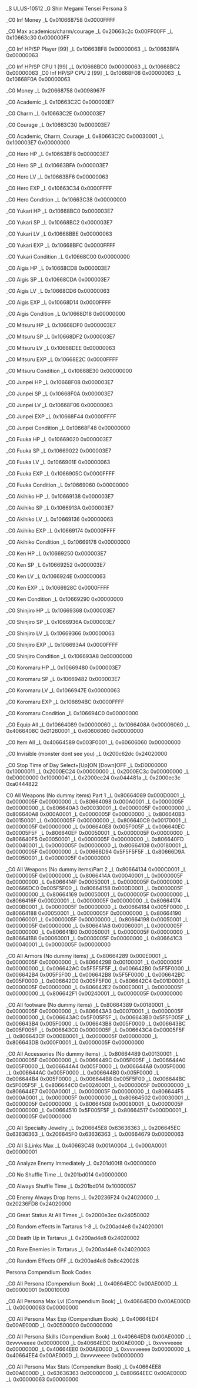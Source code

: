 _S ULUS-10512
 _G Shin Megami Tensei Persona 3

 _C0 Inf Money
 _L 0x010668758 0x0000FFFF

 _C0 Max academics/charm/courage
 _L 0x20663c2c 0x00FF00FF
 _L 0x10663c30 0x000000FF

 _C0 Inf HP/SP Player [99]
 _L 0x10663BF8 0x00000063
 _L 0x10663BFA 0x00000063

 _C0 Inf HP/SP CPU 1 [99]
 _L 0x10668BC0 0x00000063
 _L 0x10668BC2 0x00000063
 _C0 Inf HP/SP CPU 2 [99]
 _L 0x10668F08 0x00000063
 _L 0x10668F0A 0x00000063

 _C0 Money
 _L 0x20668758 0x0098967F

 _C0 Academic
 _L 0x10663C2C 0x000003E7

 _C0 Charm
 _L 0x10663C2E 0x000003E7

 _C0 Courage
 _L 0x10663C30 0x000003E7

 _C0 Academic, Charm, Courage
 _L 0x80663C2C 0x00030001
 _L 0x100003E7 0x00000000

 _C0 Hero HP
 _L 0x10663BF8 0x000003E7

 _C0 Hero SP
 _L 0x10663BFA 0x000003E7

 _C0 Hero LV
 _L 0x10663BF6 0x00000063

 _C0 Hero EXP
 _L 0x10663C34 0x0000FFFF

 _C0 Hero Condition
 _L 0x10663C38 0x00000000

 _C0 Yukari HP
 _L 0x10668BC0 0x000003E7

 _C0 Yukari SP
 _L 0x10668BC2 0x000003E7

 _C0 Yukari LV
 _L 0x10668BBE 0x00000063

 _C0 Yukari EXP
 _L 0x10668BFC 0x0000FFFF

 _C0 Yukari Condition
 _L 0x10668C00 0x00000000

 _C0 Aigis HP
 _L 0x10668CD8 0x000003E7

 _C0 Aigis SP
 _L 0x10668CDA 0x000003E7

 _C0 Aigis LV
 _L 0x10668CD6 0x00000063

 _C0 Aigis EXP
 _L 0x10668D14 0x0000FFFF

 _C0 Aigis Condition
 _L 0x10668D18 0x00000000

 _C0 Mitsuru HP
 _L 0x10668DF0 0x000003E7

 _C0 Mitsuru SP
 _L 0x10668DF2 0x000003E7

 _C0 Mitsuru LV
 _L 0x10668DEE 0x00000063

 _C0 Mitsuru EXP
 _L 0x10668E2C 0x0000FFFF

 _C0 Mitsuru Condition
 _L 0x10668E30 0x00000000

 _C0 Junpei HP
 _L 0x10668F08 0x000003E7

 _C0 Junpei SP
 _L 0x10668F0A 0x000003E7

 _C0 Junpei LV
 _L 0x10668F06 0x00000063

 _C0 Junpei EXP
 _L 0x10668F44 0x0000FFFF

 _C0 Junpei Condition
 _L 0x10668F48 0x00000000

 _C0 Fuuka HP
 _L 0x10669020 0x000003E7

 _C0 Fuuka SP
 _L 0x10669022 0x000003E7

 _C0 Fuuka LV
 _L 0x1066901E 0x00000063

 _C0 Fuuka EXP
 _L 0x1066905C 0x0000FFFF

 _C0 Fuuka Condition
 _L 0x10669060 0x00000000

 _C0 Akihiko HP
 _L 0x10669138 0x000003E7

 _C0 Akihiko SP
 _L 0x1066913A 0x000003E7

 _C0 Akihiko LV
 _L 0x10669136 0x00000063

 _C0 Akihiko EXP
 _L 0x10669174 0x0000FFFF

 _C0 Akihiko Condition
 _L 0x10669178 0x00000000

 _C0 Ken HP
 _L 0x10669250 0x000003E7

 _C0 Ken SP
 _L 0x10669252 0x000003E7

 _C0 Ken LV
 _L 0x1066924E 0x00000063

 _C0 Ken EXP
 _L 0x1066928C 0x0000FFFF

 _C0 Ken Condition
 _L 0x10669290 0x00000000

 _C0 Shinjiro HP
 _L 0x10669368 0x000003E7

 _C0 Shinjiro SP
 _L 0x1066936A 0x000003E7

 _C0 Shinjiro LV
 _L 0x10669366 0x00000063

 _C0 Shinjiro EXP
 _L 0x106693A4 0x0000FFFF

 _C0 Shinjiro Condition
 _L 0x106693A8 0x00000000

 _C0 Koromaru HP
 _L 0x10669480 0x000003E7

 _C0 Koromaru SP
 _L 0x10669482 0x000003E7

 _C0 Koromaru LV
 _L 0x1066947E 0x00000063

 _C0 Koromaru EXP
 _L 0x106694BC 0x0000FFFF

 _C0 Koromaru Condition
 _L 0x106694C0 0x00000000

 _C0 Equip All
 _L 0x10664089 0x00000060
 _L 0x1066408A 0x00006060
 _L 0x4066408C 0x01260001
 _L 0x60606060 0x00000000

 _C0 Item All
 _L 0x40664589 0x003F0001
 _L 0x60606060 0x00000000

 _C0 Invisible (monster dont see you)
 _L 0x200c62dc 0x24020000

 _C0 Stop Time of Day Select+[Up]ON [Down]OFF
 _L 0xD0000000 0x10000011
 _L 0x2000EC24 0x00000000
 _L 0x2000EC3c 0x00000000
 _L 0xD0000000 0x10000041
 _L 0x2000ec24 0xa044481a
 _L 0x2000ec3c 0xa0444822

 C0 All Weapons (No dummy items) Part 1
 _L 0x80664089 0x000D0001
 _L 0x0000005F 0x00000000
 _L 0x80664098 0x000A0001
 _L 0x0000005F 0x00000000
 _L 0x806640A3 0x00030001
 _L 0x0000005F 0x00000000
 _L 0x806640A8 0x000A0001
 _L 0x0000005F 0x00000000
 _L 0x806640B3 0x00150001
 _L 0x0000005F 0x00000000
 _L 0x806640C9 0x00170001
 _L 0x0000005F 0x00000000
 _L 0x006640E8 0x005F005F
 _L 0x006640EC 0x00005F5F
 _L 0x806640EF 0x00050001
 _L 0x0000005F 0x00000000
 _L 0x806640F5 0x00050001
 _L 0x0000005F 0x00000000
 _L 0x806640FD 0x00040001
 _L 0x0000005F 0x00000000
 _L 0x80664108 0x00180001
 _L 0x0000005F 0x00000000
 _L 0x00666D94 0x5F5F5F5F
 _L 0x80666D9A 0x00050001
 _L 0x0000005F 0x00000000

 _C0 All Weapons (No dummy items)Part 2
 _L 0x80664134 0x000C0001
 _L 0x0000005F 0x00000000
 _L 0x8066414A 0x00040001
 _L 0x0000005F 0x00000000
 _L 0x8066414F 0x00050001
 _L 0x0000005F 0x00000000
 _L 0x00666DC0 0x005F5F00
 _L 0x80664158 0x000D0001
 _L 0x0000005F 0x00000000
 _L 0x80664169 0x00050001
 _L 0x0000005F 0x00000000
 _L 0x8066416F 0x00020001
 _L 0x0000005F 0x00000000
 _L 0x80664174 0x000B0001
 _L 0x0000005F 0x00000000
 _L 0x00664184 0x005F0000
 _L 0x80664188 0x00050001
 _L 0x0000005F 0x00000000
 _L 0x80664190 0x00060001
 _L 0x0000005F 0x00000000
 _L 0x80664198 0x00050001
 _L 0x0000005F 0x00000000
 _L 0x806641A8 0x00060001
 _L 0x0000005F 0x00000000
 _L 0x806641B0 0x00050001
 _L 0x0000005F 0x00000000
 _L 0x806641B8 0x00060001
 _L 0x0000005F 0x00000000
 _L 0x806641C3 0x00040001
 _L 0x0000005F 0x00000000

 _C0 All Armors (No dummy items)
 _L 0x80664289 0x000E0001
 _L 0x0000005F 0x00000000
 _L 0x8066429B 0x00100001
 _L 0x0000005F 0x00000000
 _L 0x006642AC 0x5F5F5F5F
 _L 0x006642B0 0x5F5F0000
 _L 0x006642B4 0x005F5F00
 _L 0x006642B8 0x5F5F0000
 _L 0x006642BC 0x005F0000
 _L 0x006642C0 0x005F5F00
 _L 0x806642C4 0x001D0001
 _L 0x0000005F 0x00000000
 _L 0x806642E2 0x000E0001
 _L 0x0000005F 0x00000000
 _L 0x806642F1 0x00240001
 _L 0x0000005F 0x00000000

 _C0 All footware (No dummy items)
 _L 0x80664389 0x00180001
 _L 0x0000005F 0x00000000
 _L 0x806643A3 0x00070001
 _L 0x0000005F 0x00000000
 _L 0x006643AC 0x5F005F5F
 _L 0x006643B0 0x5F5F005F
 _L 0x006643B4 0x005F0000
 _L 0x006643B8 0x005F0000
 _L 0x006643BC 0x005F005F
 _L 0x006643C0 0x0000005F
 _L 0x006643C4 0x00005F5F
 _L 0x806643CF 0x000B0001
 _L 0x0000005F 0x00000000
 _L 0x806643DB 0x000F0001
 _L 0x0000005F 0x00000000

 _C0 All Accessories (No dummy items)
 _L 0x80664489 0x00130001
 _L 0x0000005F 0x00000000
 _L 0x0066449C 0x005F005F
 _L 0x006644A0 0x005F0000
 _L 0x006644A4 0x005F0000
 _L 0x006644A8 0x005F0000
 _L 0x006644AC 0x005F0000
 _L 0x006644B0 0x005F0000
 _L 0x006644B4 0x005F0000
 _L 0x006644B8 0x005F5F00
 _L 0x006644BC 0x5F005F5F
 _L 0x806644C0 0x00240001
 _L 0x0000005F 0x00000000
 _L 0x806644E7 0x000A0001
 _L 0x0000005F 0x00000000
 _L 0x806644F5 0x000A0001
 _L 0x0000005F 0x00000000
 _L 0x80664502 0x00030001
 _L 0x0000005F 0x00000000
 _L 0x80664508 0x00080001
 _L 0x0000005F 0x00000000
 _L 0x00664510 0x5F005F5F
 _L 0x80664517 0x000D0001
 _L 0x0000005F 0x00000000

 _C0 All Specialty Jewelry
 _L 0x206645E8 0x63636363
 _L 0x206645EC 0x63636363
 _L 0x206645F0 0x63636363
 _L 0x00664679 0x00000063

 _C0 All S.Links Max
 _L 0x40663C48 0x001A0004
 _L 0x000A0001 0x00000001

 _C0 Analyze Enemy Immediately
 _L 0x201d00f8 0x00000000

 _C0 No Shuffle Time
 _L 0x201bd014 0x00000000

 _C0 Always Shuffle Time
 _L 0x201bd014 0x10000057

 _C0 Enemy Always Drop Items
 _L 0x20236F24 0x24020000
 _L 0x20236FD8 0x24020000

 _C0 Great Status At All Times
 _L 0x2000e3cc 0x24050002

 _C0 Random effects in Tartarus 1-8
 _L 0x200ad4e8 0x24020001

 _C0 Death Up in Tartarus
 _L 0x200ad4e8 0x24020002

 _C0 Rare Enemies in Tartarus
 _L 0x200ad4e8 0x24020003

 _C0 Random Effects OFF
 _L 0x200ad4e8 0x8c420028

 Persona Compendium Book Codes

 _C0 All Persona (Compendium Book)
 _L 0x40664ECC 0x00AE000D
 _L 0x00000001 0x00010000

 _C0 All Persona Max Lvl (Compendium Book)
 _L 0x40664ED0 0x00AE000D
 _L 0x00000063 0x00000000

 _C0 All Persona Max Exp (Compendium Book)
 _L 0x40664ED4 0x00AE000D
 _L 0x00500000 0x00000000

 _C0 All Persona Skills (Compendium Book)
 _L 0x40664ED8 0x00AE000D
 _L 0xvvvveeee 0x00000000
 _L 0x40664EDC 0x00AE000D
 _L 0xvvvveeee 0x00000000
 _L 0x40664EE0 0x00AE000D
 _L 0xvvvveeee 0x00000000
 _L 0x40664EE4 0x00AE000D
 _L 0xvvvveeee 0x00000000

 _C0 All Persona Max Stats (Compendium Book)
 _L 0x40664EE8 0x00AE000D
 _L 0x63636363 0x00000000
 _L 0x80664EEC 0x00AE000D
 _L 0x00000063 0x00000000
